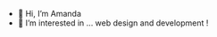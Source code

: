 - 👋 Hi, I’m Amanda
- 👀 I’m interested in ... web design and development !

<!---
0460208/0460208 is a ✨ special ✨ repository because its `README.md` (this file) appears on your GitHub profile.
You can click the Preview link to take a look at your changes.
--->
